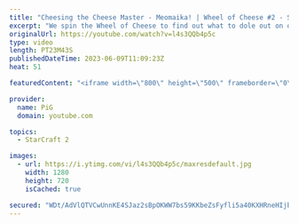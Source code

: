 ```yaml
---
title: "Cheesing the Cheese Master - Meomaika! | Wheel of Cheese #2 - StarCraft 2"
excerpt: "We spin the Wheel of Cheese to find out what to dole out on our unsuspecting StarCraft 2 ladder opponent. In this game we landed on Proxy Hatch against Meomaika, the Vietnamese Cheese Master! -- 🐷 Second Channel for Learning StarCraft 2: https://www.youtube.com/c/PiGRandom 🐷 Third Channel for Daily"
originalUrl: https://youtube.com/watch?v=l4s3QQb4p5c
type: video
length: PT23M43S
publishedDateTime: 2023-06-09T11:09:23Z
heat: 51

featuredContent: "<iframe width=\"800\" height=\"500\" frameborder=\"0\" src=\"https://www.youtube.com/embed/l4s3QQb4p5c\" allow=\"accelerometer; autoplay; encrypted-media; gyroscope; picture-in-picture\" allowfullscreen></iframe>"

provider:
  name: PiG
  domain: youtube.com

topics:
  - StarCraft 2

images:
  - url: https://i.ytimg.com/vi/l4s3QQb4p5c/maxresdefault.jpg
    width: 1280
    height: 720
    isCached: true

secured: "WDt/AdVlQTVCwUnnKE4SJaz2sBpOKWW7bs59KKbeZsFyfli5a40KXHRneHIjbFqbrymVoLts9qqTALNZcXy9hnIfp1O5S2clbvFuFaLb+DyExVtZVBo37ZGQAj10yaXHCeNFQc8WT229P2lEWXpey6e0aDgMlSPbxHyGTkuC2Q13dDRYkMywQE2/gPD6K1J6tX6h10EHbTlOPBAmo1tZ7yKnNfH2IGXuOp92V+yrW0PgVJohpTyn3g3PRam6gxqG8PIKoPTlqTOvw15rqPBxot6sqjAd2goRoOw5V9wiIzBnZ1AQ9tjr5/L094pVkPq7uF9U/zmMpqdypodTtA4o/4T/3QiZd9Pu+9OsxieNHICFU/yITGJE6ZDwk+7Ncfv9orKsXuirvkTTcraxy0UhmmJrv8YM4t7nu827Be9tx5E=;OKK6VDSwMroVkcvNNOsLFw=="
---
```


